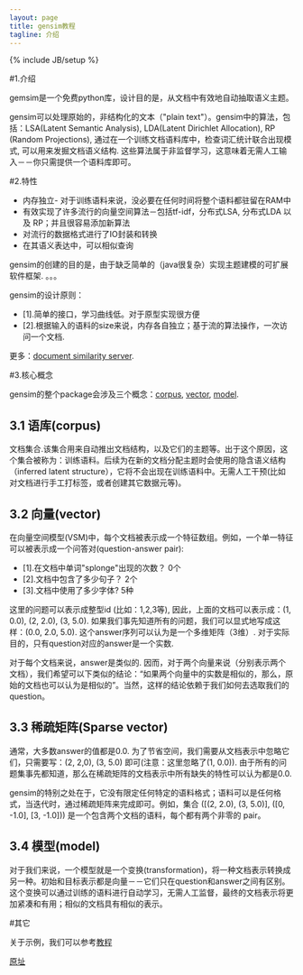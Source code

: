 ```yaml
---
layout: page
title: gensim教程 
tagline: 介绍
---
```

{% include JB/setup %}

#1.介绍

gemsim是一个免费python库，设计目的是，从文档中有效地自动抽取语义主题。

gensim可以处理原始的，非结构化的文本（"plain text"）。gensim中的算法，包括：LSA(Latent Semantic Analysis), LDA(Latent Dirichlet Allocation), RP (Random Projections), 通过在一个训练文档语料库中，检查词汇统计联合出现模式, 可以用来发掘文档语义结构. 这些算法属于非监督学习，这意味着无需人工输入－－你只需提供一个语料库即可。

#2.特性

- 内存独立- 对于训练语料来说，没必要在任何时间将整个语料都驻留在RAM中
- 有效实现了许多流行的向量空间算法－包括tf-idf，分布式LSA, 分布式LDA 以及 RP；并且很容易添加新算法
- 对流行的数据格式进行了IO封装和转换
- 在其语义表达中，可以相似查询

gensim的创建的目的是，由于缺乏简单的（java很复杂）实现主题建模的可扩展软件框架. 。。。

gensim的设计原则：

- [1].简单的接口，学习曲线低。对于原型实现很方便
- [2].根据输入的语料的size来说，内存各自独立；基于流的算法操作，一次访问一个文档.

更多：[document similarity server](http://pypi.python.org/pypi/simserver).

#3.核心概念

gensim的整个package会涉及三个概念：[corpus](d0evi1.github.io/gensim/corpus.html), [vector](d0evi1.github.io/gensim/vector.html), [model](d0evi1.github.io/gensim/model.html).

## 3.1 语库(corpus)

文档集合.该集合用来自动推出文档结构，以及它们的主题等。出于这个原因，这个集合被称为：训练语料。后续为在新的文档分配主题时会使用的隐含语义结构（inferred latent structure），它将不会出现在训练语料中。无需人工干预(比如对文档进行手工打标签，或者创建其它数据元等)。

## 3.2 向量(vector) 

在向量空间模型(VSM)中，每个文档被表示成一个特征数组。例如，一个单一特征可以被表示成一个问答对(question-answer pair):

- [1].在文档中单词"splonge"出现的次数？ 0个
- [2].文档中包含了多少句子？ 2个
- [3].文档中使用了多少字体? 5种

这里的问题可以表示成整型id (比如：1,2,3等), 因此，上面的文档可以表示成：(1, 0.0), (2, 2.0), (3, 5.0). 如果我们事先知道所有的问题，我们可以显式地写成这样：(0.0, 2.0, 5.0). 这个answer序列可以认为是一个多维矩阵（3维）. 对于实际目的，只有question对应的answer是一个实数.

对于每个文档来说，answer是类似的. 因而，对于两个向量来说（分别表示两个文档），我们希望可以下类似的结论：“如果两个向量中的实数是相似的，那么，原始的文档也可以认为是相似的”。当然，这样的结论依赖于我们如何去选取我们的question。

## 3.3 稀疏矩阵(Sparse vector)

通常，大多数answer的值都是0.0. 为了节省空间，我们需要从文档表示中忽略它们，只需要写：(2, 2,0), (3, 5.0) 即可(注意：这里忽略了(1, 0.0)). 由于所有的问题集事先都知道，那么在稀疏矩阵的文档表示中所有缺失的特性可以认为都是0.0.

gensim的特别之处在于，它没有限定任何特定的语料格式；语料可以是任何格式，当迭代时，通过稀疏矩阵来完成即可。例如，集合 ([(2, 2.0), (3, 5.0)], ([0, -1.0], [3, -1.0]))  是一个包含两个文档的语料，每个都有两个非零的<feature-answer> pair。

## 3.4 模型(model)

对于我们来说，一个模型就是一个变换(transformation)，将一种文档表示转换成另一种。初始和目标表示都是向量－－它们只在question和answer之间有区别。这个变换可以通过训练的语料进行自动学习，无需人工监督，最终的文档表示将更加紧凑和有用；相似的文档具有相似的表示。

#其它

关于示例，我们可以参考[教程](d0evi1.github.io/gensim/tutorial)


[原址](http://radimrehurek.com/gensim/intro.html)
